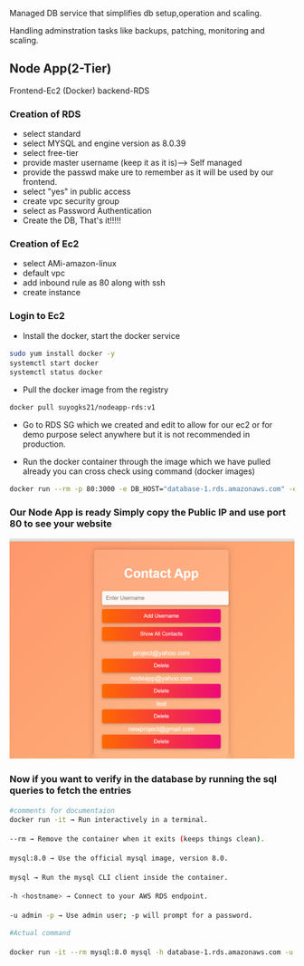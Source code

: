 Managed DB service that simplifies db setup,operation and scaling.

Handling adminstration tasks like backups, patching, monitoring and scaling.

## Node App(2-Tier)
Frontend-Ec2 (Docker)
backend-RDS

### Creation of RDS
- select standard
- select MYSQL and engine version as 8.0.39
- select free-tier
- provide master username (keep it as it is)--> Self managed
- provide the passwd make ure to remember as it will be used by our frontend.
- select "yes" in public access
- create vpc security group
- select as Password Authentication
- Create the DB, That's it!!!!!

### Creation of Ec2
- select AMi-amazon-linux
- default vpc
- add inbound rule as 80 along with ssh
- create instance

### Login to Ec2
- Install the docker, start the docker service
```bash
sudo yum install docker -y
systemctl start docker
systemctl status docker
```
- Pull the docker image from the registry
```bash
docker pull suyogks21/nodeapp-rds:v1
```
- Go to RDS SG which we created and edit to allow for our ec2 or for demo purpose select anywhere but it is not recommended in production.

- Run the docker container through the image which we have pulled already you can cross check using command (docker images)
```bash
docker run --rm -p 80:3000 -e DB_HOST="database-1.rds.amazonaws.com" -e DB_USER="admin" -e DB_PASSWORD="passwd" -d suyogks21/nodeapp-rds:v1
```
### Our Node App is ready Simply copy the Public IP and use port 80 to see your website

![Contact App](nodeapp-UI.png)

### Now if you want to verify in the database by running the sql queries to fetch the entries
```bash
#comments for documentaion
docker run -it → Run interactively in a terminal.

--rm → Remove the container when it exits (keeps things clean).

mysql:8.0 → Use the official mysql image, version 8.0.

mysql → Run the mysql CLI client inside the container.

-h <hostname> → Connect to your AWS RDS endpoint.

-u admin -p → Use admin user; -p will prompt for a password.
```

```bash
#Actual command

docker run -it --rm mysql:8.0 mysql -h database-1.rds.amazonaws.com -u admin -p
```
